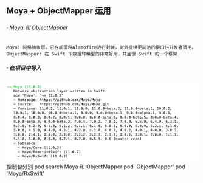 ## Moya + ObjectMapper 运用
###### · [Moya](https://github.com/Moya/Moya) 和 [ObjectMapper](https://github.com/Hearst-DD/ObjectMapper)
	Moya: 网络抽象层，它在底层将Alamofire进行封装，对外提供更简洁的接口供开发者调用。
	ObjectMapper: 在 Swift 下数据转模型的非常好用，并且很 Swift 的一个框架
##### · 在项目中导入
![image](https://github.com/DRCHENHAN/DRCHENHAN/blob/master/images/Moya.jpg)
	控制台分别 pod search Moya 和 ObjectMapper 
	pod 'ObjectMapper'
	pod 'Moya/RxSwift'
	
